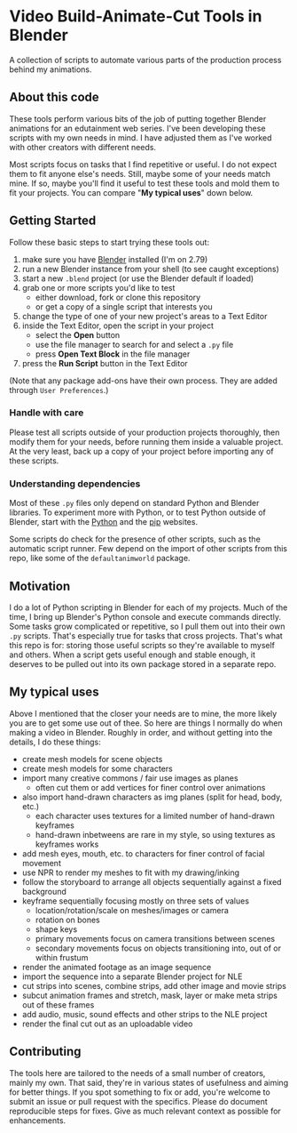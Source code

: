 # Video Build-Animate-Cut Tools in Blender

A collection of scripts to automate various parts of the production process behind my animations.

## About this code

These tools perform various bits of the job of putting together Blender animations for an edutainment web series. I've been developing these scripts with my own needs in mind. I have adjusted them as I've worked with other creators with different needs.

Most scripts focus on tasks that I find repetitive or useful. I do not expect them to fit anyone else's needs. Still, maybe some of your needs match mine. If so, maybe you'll find it useful to test these tools and mold them to fit your projects. You can compare "**My typical uses**" down below.

## Getting Started

Follow these basic steps to start trying these tools out:

1. make sure you have [Blender](https://www.blender.org/) installed (I'm on 2.79)
2. run a new Blender instance from your shell (to see caught exceptions)
3. start a new `.blend` project (or use the Blender default if loaded)
4. grab one or more scripts you'd like to test
	- either download, fork or clone this repository 
	- or get a copy of a single script that interests you
5. change the type of one of your new project's areas to a Text Editor
6. inside the Text Editor, open the script in your project
	- select the **Open** button
	- use the file manager to search for and select a `.py` file
	- press **Open Text Block** in the file manager
7. press the **Run Script** button in the Text Editor

(Note that any package add-ons have their own process. They are added through `User Preferences`.)

### Handle with care

Please test all scripts outside of your production projects thoroughly, then modify them for your needs, before running them inside a valuable project. At the very least, back up a copy of your project before importing any of these scripts.

### Understanding dependencies

Most of these `.py` files only depend on standard Python and Blender libraries. To experiment more with Python, or to test Python outside of Blender, start with the [Python](https://www.python.org/downloads/) and the [pip](https://pip.pypa.io/en/stable/) websites.

Some scripts do check for the presence of other scripts, such as the automatic script runner. Few depend on the import of other scripts from this repo, like some of the `defaultanimworld` package.

## Motivation

I do a lot of Python scripting in Blender for each of my projects. Much of the time, I bring up Blender's Python console and execute commands directly. Some tasks grow complicated or repetitive, so I pull them out into their own `.py` scripts. That's especially true for tasks that cross projects. That's what this repo is for: storing those useful scripts so they're available to myself and others. When a script gets useful enough and stable enough, it deserves to be pulled out into its own package stored in a separate repo.

## My typical uses

Above I mentioned that the closer your needs are to mine, the more likely you are to get some use out of thee. So here are things I normally do when making a video in Blender. Roughly in order, and without getting into the details, I do these things:

- create mesh models for scene objects
- create mesh models for some characters
- import many creative commons / fair use images as planes
	- often cut them or add vertices for finer control over animations
- also import hand-drawn characters as img planes (split for head, body, etc.)
	- each character uses textures for a limited number of hand-drawn keyframes
	- hand-drawn inbetweens are rare in my style, so using textures as keyframes works
- add mesh eyes, mouth, etc. to characters for finer control of facial movement
- use NPR to render my meshes to fit with my drawing/inking
- follow the storyboard to arrange all objects sequentially against a fixed background
- keyframe sequentially focusing mostly on three sets of values
	- location/rotation/scale on meshes/images or camera
	- rotation on bones
	- shape keys
	- primary movements focus on camera transitions between scenes
	- secondary movements focus on objects transitioning into, out of or within frustum
- render the animated footage as an image sequence
- import the sequence into a separate Blender project for NLE
- cut strips into scenes, combine strips, add other image and movie strips
- subcut animation frames and stretch, mask, layer or make meta strips out of these frames
- add audio, music, sound effects and other strips to the NLE project
- render the final cut out as an uploadable video

## Contributing

The tools here are tailored to the needs of a small number of creators, mainly my own. That said, they're in various states of usefulness and aiming for better things. If you spot something to fix or add, you're welcome to submit an issue or pull request with the specifics. Please do document reproducible steps for fixes. Give as much relevant context as possible for enhancements.
